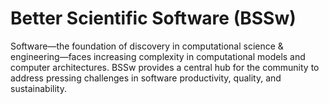 # Better Scientific Software (BSSw)

Software—the foundation of discovery in computational science & engineering—faces increasing complexity in computational models and computer architectures. BSSw provides a central hub for the community to address pressing challenges in software productivity, quality, and sustainability.

<!---
Slide1 L: ../Articles/Blog/2022-07-vive-la-difference-rse.md
Slide1 R: ../Events/Blog_2207_ReSA_v1.png
Slide2 L: ../Articles/Blog/2022-06-Navigating-transition-to-cloud.md
Slide2 R: ../Events/hpcbp-065-precice-ecosystem.md
Slide3 L: ../Articles/Blog/2022-06-Software-Deployment-Bringing-resources-into-effective-acction.md
Slide3 R: ../images/Blog_2206_AE4s_A.png
Slide4 L: ../Events/2022-09-US-RSE-Workshop.md
Slide4 R: ../Events/2022-10-rses-in-escience.md
Slide5 L: ../Articles/ShortArticles/OpenssfBestPracticesBadgeProgram.md
Slide5 R: ../CuratedContent/BusFactor.md
Slide6 L: ../Articles/HowTos/CriticalBeginnerGitUsageTips.md
Slide6 R: ../CuratedContent/GitTutorialAndReferenceCollection.md
--->

<!---
Note: We have had up to 7 L and R panels in the carousel, even if the current carousel may be shorter.

Caution: Blank line after first comment mark (or before last comment mark) causes build failure.
LCM: Saving for use again later
Slide1 R: ../images/Blog_2204_CardsNotes.png
Slide2 L: ../Articles/Blog/2022-04-wosss-workshop-series.md
Slide2 R: ../images/Blog_2204_WoSSSlogo.png 
Slide3 L: ../CuratedContent/GitTutorialAndReferenceCollection.md
Slide3 R: ../CuratedContent/InclusivityBugs.md
Slide4 L: ../CuratedContent/CMakeTutorialAndReferenceResources.md
Slide4 R: ../CuratedContent/ChanZuckInitiative.md
Slide5 L: ../Events/2022-05-ECP22-BOF.md
Slide5 R: ../Events/2022-05-diverse-turner.md
Slide6 L: ../Events/2022-05-isc-sw-events.md
Slide6 R: ../Events/2022-06-pasc-sw-events.md
Slide7 L: ../Events/2022-hpc-workforcedevel-webinar-mentor.md
Slide7 R: ../Events/hpcbp-063-temporalanalysis.md
--->

<!---
[Site Overview](SiteOverview.md)

[Communities Overview](CommunitiesOverview.md)

[Intro to CSE](IntroToCse.md)

[Intro to HPC](IntroToHpc.md)

--->
